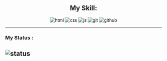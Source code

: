<div align="center">
  <h2>My Skill:</h2>
  
  ![html](https://img.shields.io/badge/HTML-grey?style=for-the-badge&logo=html5)
  ![css](https://img.shields.io/badge/Css-grey?style=for-the-badge&logo=css3)
  ![js](https://img.shields.io/badge/JS-grey?style=for-the-badge&logo=javascript)
  ![git](https://img.shields.io/badge/Git-grey?style=for-the-badge&logo=git)
  ![github](https://img.shields.io/badge/Github-grey?style=for-the-badge&logo=github)
</div>




---
### My Status :
![status](https://github-readme-stats.vercel.app/api?username=Yasharmohamadi&show_icons=true&theme=dark)
---
